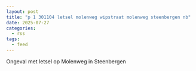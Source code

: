 ```yaml
---
layout: post
title: "p 1 301104 letsel molenweg wipstraat molenweg steenbergen nb"
date: 2025-07-27
categories: 
  - rss
tags: 
  - feed
---
```


Ongeval met letsel op Molenweg in Steenbergen
